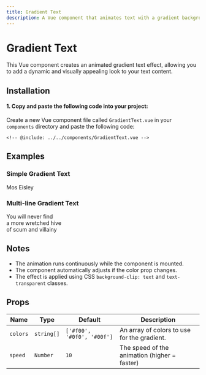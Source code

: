 ```yaml
---
title: Gradient Text
description: A Vue component that animates text with a gradient background effect.
---
```


<script setup>
import { ref } from 'vue'

import GradientText from '../../components/GradientText.vue'
</script>

# Gradient Text

This Vue component creates an animated gradient text effect, allowing you to add a dynamic and visually appealing look to your text content.

## Installation

#### 1. Copy and paste the following code into your project:

Create a new Vue component file called `GradientText.vue` in your `components` directory and paste the following code:

<CodeFile title="GradientText.vue" :collapsed>

```vue
<!-- @include: ../../components/GradientText.vue -->
```

</CodeFile>

## Examples

### Simple Gradient Text

<ComponentPreview>
<GradientText 
    class="text-6xl font-semibold"
    :colors="['#CD7F32', '#FFD700', '#4682B4']"
>Mos Eisley</GradientText>
<template #code>

```vue
<template>
  <GradientText
    class="text-6xl font-semibold"
    :colors="['#CD7F32', '#FFD700', '#4682B4']"
    >Mos Eisley</GradientText
  >
</template>
```

</template>
</ComponentPreview>

### Multi-line Gradient Text

<ComponentPreview>
<GradientText 
    class="text-3xl lg:text-4xl font-semibold"
    :colors="['#E8B96F', '#C19A6B', '#F2D16D', '#A0522D', '#87CEEB', '#8B4513']"
>
    You will never find<br>
    a more wretched hive<br>
    of scum and villainy
</GradientText>
<template #code>

```vue
<template>
  <GradientText
    class="text-3xl lg:text-4xl font-semibold"
    :colors="['#E8B96F', '#C19A6B', '#F2D16D', '#A0522D', '#87CEEB', '#8B4513']"
  >
    You will never find<br />
    a more wretched hive<br />
    of scum and villainy
  </GradientText>
</template>
```

</template>
</ComponentPreview>

## Notes

- The animation runs continuously while the component is mounted.
- The component automatically adjusts if the color prop changes.
- The effect is applied using CSS `background-clip: text` and `text-transparent` classes.

## Props

| Name     | Type       | Default                    | Description                                  |
| -------- | ---------- | -------------------------- | -------------------------------------------- |
| `colors` | `string[]` | `['#f00', '#0f0', '#00f']` | An array of colors to use for the gradient.  |
| `speed`  | `Number`   | `10`                       | The speed of the animation (higher = faster) |
